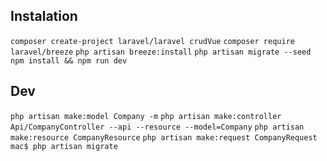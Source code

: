 ## Instalation

`composer create-project laravel/laravel crudVue`
`composer require laravel/breeze`
`php artisan breeze:install`
`php artisan migrate --seed`
`npm install && npm run dev`


## Dev
`php artisan make:model Company -m`
`php artisan make:controller Api/CompanyController --api --resource --model=Company`
`php artisan make:resource CompanyResource`
`php artisan make:request CompanyRequest`
`mac$ php artisan migrate`